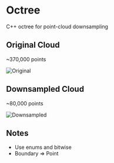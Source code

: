 # Octree
C++ octree for point-cloud downsampling

## Original Cloud
~370,000 points

![Original](https://i.imgur.com/NmFGRDI.png)

## Downsampled Cloud
~80,000 points

![Downsampled](https://i.imgur.com/HNxJkvm.png)

## Notes
* Use enums and bitwise
* Boundary => Point

